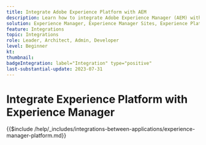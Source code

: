 ```yaml
---
title: Integrate Adobe Experience Platform with AEM
description: Learn how to integrate Adobe Experience Manager (AEM) with Experience Platform.
solution: Experience Manager, Experience Manager Sites, Experience Platform
feature: Integrations
topic: Integrations
role: Leader, Architect, Admin, Developer
level: Beginner
kt:
thumbnail:
badgeIntegration: label="Integration" type="positive"
last-substantial-update: 2023-07-31
---
```


# Integrate Experience Platform with Experience Manager

{{$include /help/_includes/integrations-between-applications/experience-manager-platform.md}}
